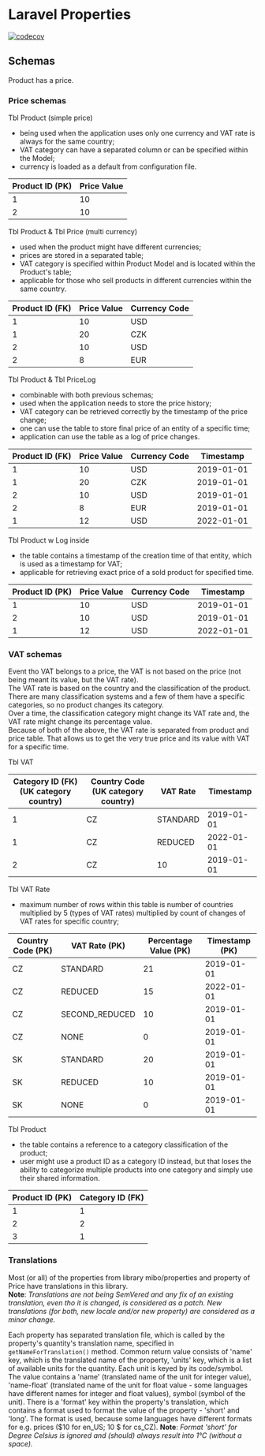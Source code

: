 # Laravel Properties

[![codecov](https://codecov.io/gh/4513/laravel-properties/graph/badge.svg?token=p9C5HsHfsw)](https://codecov.io/gh/4513/laravel-properties)

## Schemas
Product has a price.

### Price schemas

Tbl Product (simple price)
* being used when the application uses only one currency and VAT rate is always for the same country;
* VAT category can have a separated column or can be specified within the Model;
* currency is loaded as a default from configuration file.

| Product ID (PK) | Price Value |
|-----------------|-------------|
| 1               | 10          |
| 2               | 10          |

Tbl Product & Tbl Price (multi currency)
* used when the product might have different currencies;
* prices are stored in a separated table;
* VAT category is specified within Product Model and is located within the Product's table;
* applicable for those who sell products in different currencies within the same country.

| Product ID (FK) | Price Value | Currency Code |
|-----------------|-------------|---------------|
| 1               | 10          | USD           |
| 1               | 20          | CZK           |
| 2               | 10          | USD           |
| 2               | 8           | EUR           |

Tbl Product & Tbl PriceLog
* combinable with both previous schemas;
* used when the application needs to store the price history;
* VAT category can be retrieved correctly by the timestamp of the price change;
* one can use the table to store final price of an entity of a specific time;
* application can use the table as a log of price changes.

| Product ID (FK) | Price Value | Currency Code | Timestamp  |
|-----------------|-------------|---------------|------------|
| 1               | 10          | USD           | 2019-01-01 |
| 1               | 20          | CZK           | 2019-01-01 |
| 2               | 10          | USD           | 2019-01-01 |
| 2               | 8           | EUR           | 2019-01-01 |
| 1               | 12          | USD           | 2022-01-01 |

Tbl Product w Log inside
* the table contains a timestamp of the creation time of that entity, which is used as a timestamp for VAT;
* applicable for retrieving exact price of a sold product for specified time.

| Product ID (PK) | Price Value | Currency Code | Timestamp   |
|-----------------|-------------|---------------|-------------|
| 1               | 10          | USD           | 2019-01-01  |
| 2               | 10          | USD           | 2019-01-01  |
| 1               | 12          | USD           | 2022-01-01  |

### VAT schemas
Event tho VAT belongs to a price, the VAT is not based on the price (not being meant its value, but the VAT rate).  
The VAT rate is based on the country and the classification of the product. There are many classification
systems and a few of them have a specific categories, so no product changes its category.  
Over a time, the classification category might change its VAT rate and, the VAT rate might change its percentage
value.  
Because of both of the above, the VAT rate is separated from product and price table. That allows us to get
the very true price and its value with VAT for a specific time.  

Tbl VAT

| Category ID (FK) (UK category country) | Country Code (UK category country) | VAT Rate | Timestamp   |
|----------------------------------------|------------------------------------|----------|-------------|
| 1                                      | CZ                                 | STANDARD | 2019-01-01  |
| 1                                      | CZ                                 | REDUCED  | 2022-01-01  |
| 2                                      | CZ                                 | 10       | 2019-01-01  |

Tbl VAT Rate
* maximum number of rows within this table is number of countries multiplied by 5 (types of VAT rates) multiplied
  by count of changes of VAT rates for specific country;

| Country Code (PK) | VAT Rate (PK)  | Percentage Value (PK) | Timestamp (PK) |
|-------------------|----------------|-----------------------|----------------|
| CZ                | STANDARD       | 21                    | 2019-01-01     |
| CZ                | REDUCED        | 15                    | 2022-01-01     |
| CZ                | SECOND_REDUCED | 10                    | 2019-01-01     |
| CZ                | NONE           | 0                     | 2019-01-01     |
| SK                | STANDARD       | 20                    | 2019-01-01     |
| SK                | REDUCED        | 10                    | 2019-01-01     |
| SK                | NONE           | 0                     | 2019-01-01     |

Tbl Product
* the table contains a reference to a category classification of the product;
* user might use a product ID as a category ID instead, but that loses the ability to categorize multiple
  products into one category and simply use their shared information.

| Product ID (PK) | Category ID (FK) |
|-----------------|------------------|
| 1               | 1                |
| 2               | 2                |
| 3               | 1                |

### Translations
Most (or all) of the properties from library mibo/properties and property of Price have translations in this
library.  
**Note**: *Translations are not being SemVered and any fix of an existing translation, even tho it is changed,
is considered as a patch. New translations (for both, new locale and/or new property) are considered as a minor
change.*

Each property has separated translation file, which is called by the property's quantity's translation name,
specified in `getNameForTranslation()` method. Common return value consists of 'name' key, which is the translated
name of the property, 'units' key, which is a list of available units for the quantity. Each unit is keyed by
its code/symbol. The value contains a 'name' (translated name of the unit for integer value), 'name-float'
(translated name of the unit for float value - some languages have different names for integer and float values),
symbol (symbol of the unit). There is a 'format' key within the property's translation, which contains a format
used to format the value of the property - 'short' and 'long'. The format is used, because some languages have
different formats for e.g. prices ($10 for en_US; 10 $ for cs_CZ).
**Note**: *Format 'short' for Degree Celsius is ignored and (should) always result into 1°C (without a space).* 
